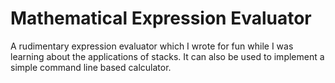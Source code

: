 # Mathematical Expression Evaluator
A rudimentary expression evaluator which I wrote for fun while I was learning about the applications of stacks. It can also be used to implement a simple command line based calculator.
